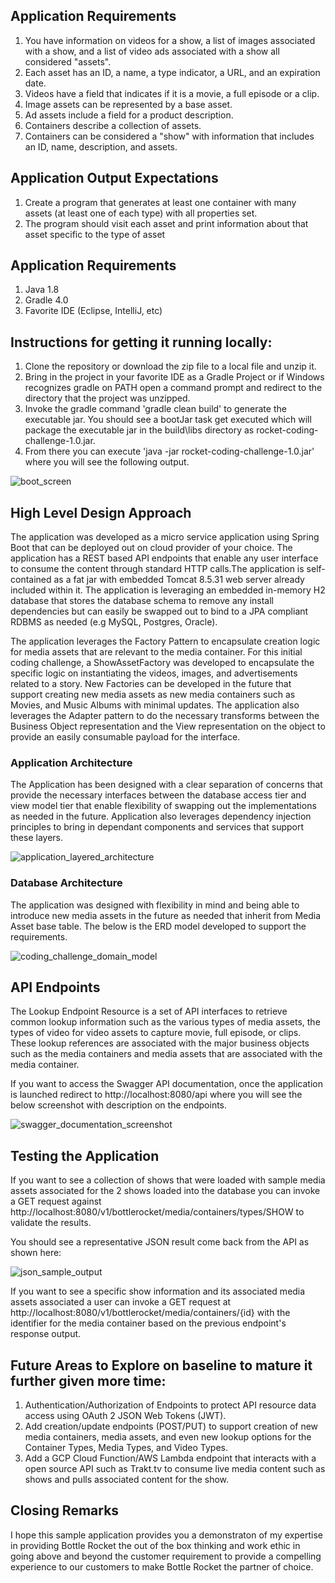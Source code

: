## Application Requirements

1. You have information on videos for a show, a list of images associated with a show, and a list of video ads associated with a show all considered "assets".
2. Each asset has an ID, a name, a type indicator, a URL, and an expiration date.
3. Videos have a field that indicates if it is a movie, a full episode or a clip.
4. Image assets can be represented by a base asset.
5. Ad assets include a field for a product description.
6. Containers describe a collection of assets.
7. Containers can be considered a "show" with information that includes an ID, name, description, and assets.

## Application Output Expectations

1. Create a program that generates at least one container with many assets (at least one of each type) with all properties set.
2. The program should visit each asset and print information about that asset specific to the type of asset 

## Application Requirements
1. Java 1.8
2. Gradle 4.0
3. Favorite IDE (Eclipse, IntelliJ, etc)

## Instructions for getting it running locally:
1. Clone the repository or download the zip file to a local file and unzip it.
2. Bring in the project in your favorite IDE as a Gradle Project or if Windows recognizes gradle on PATH open a command prompt and redirect to the directory that the project was unzipped.
3. Invoke the gradle command 'gradle clean build' to generate the executable jar. You should see a bootJar task get executed which will package the executable jar in the build\libs directory as rocket-coding-challenge-1.0.jar. 
4. From there you can execute 'java -jar rocket-coding-challenge-1.0.jar' where you will see the following output.

![boot_screen](https://user-images.githubusercontent.com/26190211/40958165-e74d9706-685d-11e8-924d-18b0e234f383.GIF)

## High Level Design Approach

The application was developed as a micro service application using Spring Boot that can be deployed out on cloud provider of your choice. The application has a REST based API endpoints that enable any user interface to consume the content through standard HTTP calls.The application is self-contained as a fat jar with embedded Tomcat 8.5.31 web server already included within it. The application is leveraging an embedded in-memory H2 database that stores the database schema to remove any install dependencies but can easily be swapped out to bind to a JPA compliant RDBMS as needed (e.g MySQL, Postgres, Oracle).

The application leverages the Factory Pattern to encapsulate creation logic for media assets that are relevant to the media container. For this initial coding challenge, a ShowAssetFactory was developed to encapsulate the specific logic on instantiating the videos, images, and advertisements related to a story. New Factories can be developed in the future that support creating new media assets as new media containers such as Movies, and Music Albums with minimal updates. The application also leverages the Adapter pattern to do the necessary transforms between the Business Object representation and the View representation on the object to provide an easily consumable payload for the interface. 

### Application Architecture

The Application has been designed with a clear separation of concerns that provide the necessary interfaces between the database access tier and view model tier that enable flexibility of swapping out the implementations as needed in the future. Application also leverages dependency injection principles to bring in dependant components and services that support these layers.

![application_layered_architecture](https://user-images.githubusercontent.com/26190211/40993385-2016e2fc-68bf-11e8-9195-4571d7fc57f8.PNG)

### Database Architecture

The application was designed with flexibility in mind and being able to introduce new media assets in the future as needed that inherit from Media Asset base table. The below is the ERD model developed to support the requirements.

![coding_challenge_domain_model](https://user-images.githubusercontent.com/26190211/40994382-a6468182-68c1-11e8-9590-566ddd4df351.PNG)

## API Endpoints

The Lookup Endpoint Resource is a set of API interfaces to retrieve common lookup information such as the various types of media assets, the types of video for video assets to capture movie, full episode, or clips. These lookup references are associated with the major business objects such as the media containers and media assets that are associated with the media container.

If you want to access the Swagger API documentation, once the application is launched redirect to http://localhost:8080/api where you will see the below screenshot with description on the endpoints.

![swagger_documentation_screenshot](https://user-images.githubusercontent.com/26190211/40956978-7d29750c-6858-11e8-8e93-316426090911.GIF)

## Testing the Application

If you want to see a collection of shows that were loaded with sample media assets associated for the 2 shows loaded into the database you can invoke a GET request against http://localhost:8080/v1/bottlerocket/media/containers/types/SHOW to validate the results.

You should see a representative JSON result come back from the API as shown here:

![json_sample_output](https://user-images.githubusercontent.com/26190211/40957789-3e942e82-685c-11e8-98f9-e2a7e3c91486.GIF)

If you want to see a specific show information and its associated media assets associated a user can invoke a GET request at http://localhost:8080/v1/bottlerocket/media/containers/{id} with the identifier for the media container based on the previous endpoint's response output.

## Future Areas to Explore on baseline to mature it further given more time:

1. Authentication/Authorization of Endpoints to protect API resource data access using OAuth 2 JSON Web Tokens (JWT).
2. Add creation/update endpoints (POST/PUT) to support creation of new media containers, media assets, and even new lookup options for the Container Types, Media Types, and Video Types.
3. Add a GCP Cloud Function/AWS Lambda endpoint that interacts with a open source API such as Trakt.tv to consume live media content such as shows and pulls associated content for the show. 

## Closing Remarks

I hope this sample application provides you a demonstraton of my expertise in providing Bottle Rocket the out of the box thinking and work ethic in going above and beyond the customer requirement to provide a compelling experience to our customers to make Bottle Rocket the partner of choice.
